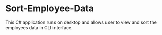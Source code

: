 # Sort-Employee-Data

This C# application runs on desktop and allows user to view and sort the employees data in CLI interface.
